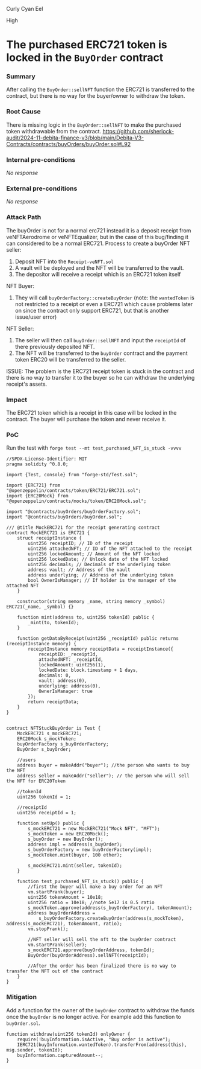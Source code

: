 Curly Cyan Eel

High

# The purchased ERC721 token is locked in the `BuyOrder` contract

### Summary

After calling the `BuyOrder::sellNFT` function the ERC721 is transferred to the contract, but there is no way for the buyer/owner to withdraw the token.

### Root Cause

There is missing logic in the `BuyOrder::sellNFT` to make the purchased token withdrawable from the contract.
https://github.com/sherlock-audit/2024-11-debita-finance-v3/blob/main/Debita-V3-Contracts/contracts/buyOrders/buyOrder.sol#L92

### Internal pre-conditions

_No response_

### External pre-conditions

_No response_

### Attack Path

The buyOrder is not for a normal erc721 instead it is a deposit receipt from veNFTAerodrome or veNFTEqualizer,
but in the case of this bug/finding it can considered to be a normal ERC721.
Process to create a buyOrder
NFT seller:
1. Deposit NFT into the `Receipt-veNFT.sol`
2. A vault will be deployed and the NFT will be transferred to the vault.
3. The depositor will receive a receipt which is an ERC721 token itself

NFT Buyer:
1. They will call `buyOrderFactory::createBuyOrder` (note: the `wantedToken` is not restricted to a receipt or even a ERC721 which
cause problems later on since the contract only support ERC721, but that is another issue/user error)


NFT Seller:
1. The seller will then call `buyOrder::sellNFT` and input the `receiptId` of there previously deposited NFT.
2. The NFT will be transferred to the `buyOrder` contract and the payment token ERC20 will be transferred to the seller.

ISSUE:
The problem is the ERC721 receipt token is stuck in the contract and there is no way to transfer it to the buyer so he can withdraw the underlying receipt's assets.

### Impact

The ERC721 token which is a receipt in this case will be locked in the contract. The buyer will purchase the token and never receive it.

### PoC

Run the test with `forge test --mt test_purchased_NFT_is_stuck -vvvv`

```solidity
//SPDX-License-Identifier: MIT
pragma solidity ^0.8.0;

import {Test, console} from "forge-std/Test.sol";

import {ERC721} from "@openzeppelin/contracts/token/ERC721/ERC721.sol";
import {ERC20Mock} from "@openzeppelin/contracts/mocks/token/ERC20Mock.sol";

import "@contracts/buyOrders/buyOrderFactory.sol";
import "@contracts/buyOrders/buyOrder.sol";

/// @title MockERC721 for the receipt generating contract
contract MockERC721 is ERC721 {
    struct receiptInstance {
        uint256 receiptID; // ID of the receipt
        uint256 attachedNFT; // ID of the NFT attached to the receipt
        uint256 lockedAmount; // Amount of the NFT locked
        uint256 lockedDate; // Unlock date of the NFT locked
        uint256 decimals; // Decimals of the underlying token
        address vault; // Address of the vault
        address underlying; // Address of the underlying token
        bool OwnerIsManager; // If holder is the manager of the attached NFT
    }

    constructor(string memory _name, string memory _symbol) ERC721(_name, _symbol) {}

    function mint(address to, uint256 tokenId) public {
        _mint(to, tokenId);
    }

    function getDataByReceipt(uint256 _receiptId) public returns (receiptInstance memory) {
        receiptInstance memory receiptData = receiptInstance({
            receiptID: _receiptId,
            attachedNFT: _receiptId,
            lockedAmount: uint256(1),
            lockedDate: block.timestamp + 1 days,
            decimals: 0,
            vault: address(0),
            underlying: address(0),
            OwnerIsManager: true
        });
        return receiptData;
    }
}


contract NFTStuckBuyOrder is Test {
    MockERC721 s_mockERC721;
    ERC20Mock s_mockToken;
    buyOrderFactory s_buyOrderFactory;
    BuyOrder s_buyOrder;

    //users
    address buyer = makeAddr("buyer"); //the person who wants to buy the NFT
    address seller = makeAddr("seller"); // the person who will sell the NFT for ERC20Token

    //tokenId
    uint256 tokenId = 1;

    //receiptId
    uint256 receiptId = 1;

    function setUp() public {
        s_mockERC721 = new MockERC721("Mock NFT", "MFT");
        s_mockToken = new ERC20Mock();
        s_buyOrder = new BuyOrder();
        address impl = address(s_buyOrder);
        s_buyOrderFactory = new buyOrderFactory(impl);
        s_mockToken.mint(buyer, 100 ether);

        s_mockERC721.mint(seller, tokenId);
    }

    function test_purchased_NFT_is_stuck() public {
        //first the buyer will make a buy order for an NFT
        vm.startPrank(buyer);
        uint256 tokenAmount = 10e18;
        uint256 ratio = 10e18; //note 5e17 is 0.5 ratio
        s_mockToken.approve(address(s_buyOrderFactory), tokenAmount);
        address buyOrderAddress =
            s_buyOrderFactory.createBuyOrder(address(s_mockToken), address(s_mockERC721), tokenAmount, ratio);
        vm.stopPrank();

        //NFT seller will sell the nft to the buyOrder contract
        vm.startPrank(seller);
        s_mockERC721.approve(buyOrderAddress, tokenId);
        BuyOrder(buyOrderAddress).sellNFT(receiptId);

        //After the order has been finalized there is no way to transfer the NFT out of the contract
    }
}
```

### Mitigation

Add a function for the owner of the `buyOrder` contract to withdraw the funds once the `buyOrder` is no longer active.
For example add this function to `buyOrder.sol`.
```solidity
function withdraw(uint256 tokenId) onlyOwner {
    require(!buyInformation.isActive, "Buy order is active");
    IERC721(buyInformation.wantedToken).transferFrom(address(this), msg.sender, tokenId);
    buyInformation.capturedAmount--;
}
```